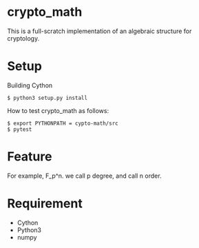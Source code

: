 # crypto_math

This is a full-scratch implementation of an algebraic structure for cryptology.


# Setup

Building Cython 

```
$ python3 setup.py install
```

How to test crypto_math as follows:

```
$ export PYTHONPATH = cypto-math/src
$ pytest 
```

# Feature

For example, F_p^n. we call p degree, and call n order.

# Requirement

- Cython
- Python3
- numpy

